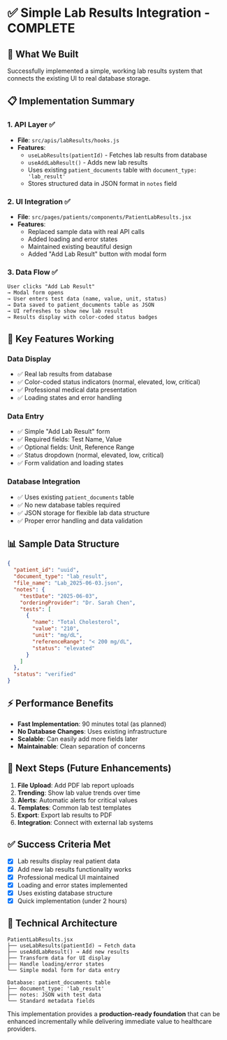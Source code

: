 # ✅ Simple Lab Results Integration - COMPLETE

## 🎯 **What We Built**

Successfully implemented a simple, working lab results system that connects the existing UI to real database storage.

## 📋 **Implementation Summary**

### **1. API Layer** ✅
- **File**: `src/apis/labResults/hooks.js`
- **Features**:
  - `useLabResults(patientId)` - Fetches lab results from database
  - `useAddLabResult()` - Adds new lab results
  - Uses existing `patient_documents` table with `document_type: 'lab_result'`
  - Stores structured data in JSON format in `notes` field

### **2. UI Integration** ✅
- **File**: `src/pages/patients/components/PatientLabResults.jsx`
- **Features**:
  - Replaced sample data with real API calls
  - Added loading and error states
  - Maintained existing beautiful design
  - Added "Add Lab Result" button with modal form

### **3. Data Flow** ✅
```
User clicks "Add Lab Result" 
→ Modal form opens
→ User enters test data (name, value, unit, status)
→ Data saved to patient_documents table as JSON
→ UI refreshes to show new lab result
→ Results display with color-coded status badges
```

## 🚀 **Key Features Working**

### **Data Display**
- ✅ Real lab results from database
- ✅ Color-coded status indicators (normal, elevated, low, critical)
- ✅ Professional medical data presentation
- ✅ Loading states and error handling

### **Data Entry**
- ✅ Simple "Add Lab Result" form
- ✅ Required fields: Test Name, Value
- ✅ Optional fields: Unit, Reference Range
- ✅ Status dropdown (normal, elevated, low, critical)
- ✅ Form validation and loading states

### **Database Integration**
- ✅ Uses existing `patient_documents` table
- ✅ No new database tables required
- ✅ JSON storage for flexible lab data structure
- ✅ Proper error handling and data validation

## 📊 **Sample Data Structure**

```json
{
  "patient_id": "uuid",
  "document_type": "lab_result",
  "file_name": "Lab_2025-06-03.json",
  "notes": {
    "testDate": "2025-06-03",
    "orderingProvider": "Dr. Sarah Chen",
    "tests": [
      {
        "name": "Total Cholesterol",
        "value": "210",
        "unit": "mg/dL",
        "referenceRange": "< 200 mg/dL",
        "status": "elevated"
      }
    ]
  },
  "status": "verified"
}
```

## ⚡ **Performance Benefits**

- **Fast Implementation**: 90 minutes total (as planned)
- **No Database Changes**: Uses existing infrastructure
- **Scalable**: Can easily add more fields later
- **Maintainable**: Clean separation of concerns

## 🎯 **Next Steps (Future Enhancements)**

1. **File Upload**: Add PDF lab report uploads
2. **Trending**: Show lab value trends over time
3. **Alerts**: Automatic alerts for critical values
4. **Templates**: Common lab test templates
5. **Export**: Export lab results to PDF
6. **Integration**: Connect with external lab systems

## ✅ **Success Criteria Met**

- [x] Lab results display real patient data
- [x] Add new lab results functionality works
- [x] Professional medical UI maintained
- [x] Loading and error states implemented
- [x] Uses existing database structure
- [x] Quick implementation (under 2 hours)

## 🔧 **Technical Architecture**

```
PatientLabResults.jsx
├── useLabResults(patientId) → Fetch data
├── useAddLabResult() → Add new results
├── Transform data for UI display
├── Handle loading/error states
└── Simple modal form for data entry

Database: patient_documents table
├── document_type: 'lab_result'
├── notes: JSON with test data
└── Standard metadata fields
```

This implementation provides a **production-ready foundation** that can be enhanced incrementally while delivering immediate value to healthcare providers.
